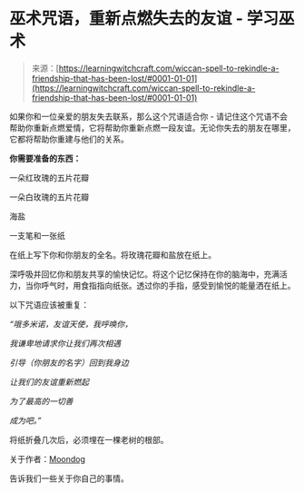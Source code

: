 <!--yml

分类：未分类

日期：2024-06-12 18:16:04

-->

# 巫术咒语，重新点燃失去的友谊 - 学习巫术

> 来源：[https://learningwitchcraft.com/wiccan-spell-to-rekindle-a-friendship-that-has-been-lost/#0001-01-01](https://learningwitchcraft.com/wiccan-spell-to-rekindle-a-friendship-that-has-been-lost/#0001-01-01)

如果你和一位亲爱的朋友失去联系，那么这个咒语适合你 - 请记住这个咒语不会帮助你重新点燃爱情，它将帮助你重新点燃一段友谊。无论你失去的朋友在哪里，它都将帮助你重建与他们的关系。

**你需要准备的东西：**

一朵红玫瑰的五片花瓣

一朵白玫瑰的五片花瓣

海盐

一支笔和一张纸

在纸上写下你和你朋友的全名。将玫瑰花瓣和盐放在纸上。

深呼吸并回忆你和朋友共享的愉快记忆。将这个记忆保持在你的脑海中，充满活力，当你呼气时，用食指指向纸张。透过你的手指，感受到愉悦的能量洒在纸上。

以下咒语应该被重复：

*“哦多米诺，友谊天使，我呼唤你，*

*我谦卑地请求你让我们再次相遇*

*引导（你朋友的名字）回到我身边*

*让我们的友谊重新燃起*

*为了最高的一切善*

*成为吧。”*

将纸折叠几次后，必须埋在一棵老树的根部。

关于作者：[Moondog](https://learningwitchcraft.com/profile/?tthayer/)

告诉我们一些关于你自己的事情。
